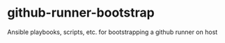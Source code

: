# github-runner-bootstrap
Ansible playbooks, scripts, etc. for bootstrapping a github runner on host
